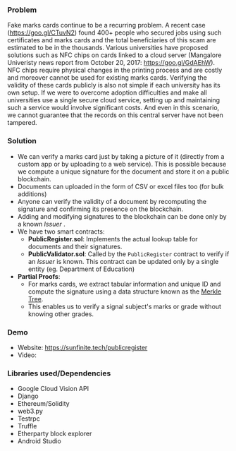 ### Problem
Fake marks cards continue to be a recurring problem. A recent  case (https://goo.gl/CTuvN2) found 400+ people who secured jobs using such certificates and marks cards and the total beneficiaries of this scam are estimated to be in the thousands. Various universities have proposed solutions such as NFC chips on cards linked to a cloud server (Mangalore Univeristy news report from October 20, 2017: https://goo.gl/GdAEhW). NFC chips require physical changes in the printing process and are costly and moreover cannot be used for existing marks cards. Verifying the validity of these cards publicly is also not simple if each university has its own setup. If we were to overcome adoption difficulties and make all universities use a single secure cloud service, setting up and maintaining such a service would involve significant costs. And even in this scenario, we cannot guarantee that the records on this central server have not been tampered.

### Solution
* We can verify a marks card just by taking a picture of it (directly from a custom app or by uploading to a web service). This is possible because we compute a unique signature for the document and store it on a public blockchain.
* Documents can uploaded in the form of CSV or excel files too (for bulk additions)
* Anyone can verify the validity of a document by recomputing the signature and confirming its presence on the blockchain.
* Adding and modifying signatures to the blockchain can be done only by a known _Issuer_ .
* We have two smart contracts:
	* __PublicRegister.sol__: Implements the actual lookup table for documents and their signatures.	
	* __PublicValidator.sol__: Called by the `PublicRegister` contract to verify if an _Issuer_ is known. This contract can be updated only by a single entity (eg. Department of Education)
* __Partial Proofs__:
	* For marks cards, we extract tabular information and unique ID and compute the signature using a data structure known as the [Merkle Tree](https://en.wikipedia.org/wiki/Merkle_tree).
	* This enables us to verify a signal subject's marks or grade without knowing other grades.


### Demo

* Website: https://sunfinite.tech/publicregister
* Video: 


### Libraries used/Dependencies

* Google Cloud Vision API
* Django
* Ethereum/Solidity
* web3.py
* Testrpc
* Truffle
* Etherparty block explorer
* Android Studio

